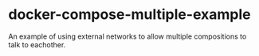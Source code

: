 # docker-compose-multiple-example
An example of using external networks to allow multiple compositions to talk to eachother.
